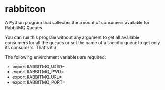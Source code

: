 # rabbitcon
A Python program that collectes the amount of consumers available for RabbitMQ Queues.

You can run this program without any argument to get all available consumers for all the queues or set the name of a
specific queue to get only its consumers. That's it :)

The following environment variables are required:

- export RABBITMQ_USER=
- export RABBITMQ_PWD=
- export RABBITMQ_URL=
- export RABBITMQ_PORT=
